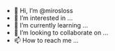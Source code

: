 - 👋 Hi, I’m @mirosloss
- 👀 I’m interested in ...
- 🌱 I’m currently learning ...
- 💞️ I’m looking to collaborate on ...
- 📫 How to reach me ...

<!---
mirosloss/mirosloss is a ✨ special ✨ repository because its `README.md` (this file) appears on your GitHub profile.
You can click the Preview link to take a look at your changes.
--->
